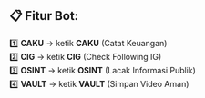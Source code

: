 ## 📋 Fitur Bot:

1️⃣ **CAKU** → ketik **CAKU** (Catat Keuangan)  
2️⃣ **CIG** → ketik **CIG** (Check Following IG)  
3️⃣ **OSINT** → ketik **OSINT** (Lacak Informasi Publik)  
4️⃣ **VAULT** → ketik **VAULT** (Simpan Video Aman)  
